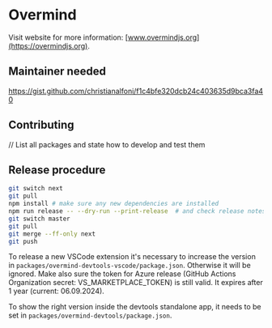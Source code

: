 # Overmind

Visit website for more information: [www.overmindjs.org](https://overmindjs.org).

## Maintainer needed

<https://gist.github.com/christianalfoni/f1c4bfe320dcb24c403635d9bca3fa40>

## Contributing

// List all packages and state how to develop and test them

## Release procedure

```sh
git switch next
git pull
npm install # make sure any new dependencies are installed
npm run release -- --dry-run --print-release  # and check release notes
git switch master
git pull
git merge --ff-only next
git push
```

To release a new VSCode extension it's necessary to increase the version
in `packages/overmind-devtools-vscode/package.json`.
Otherwise it will be ignored.
Make also sure the token for Azure release (GitHub Actions Organization
secret: VS_MARKETPLACE_TOKEN) is still valid.
It expires after 1 year (current: 06.09.2024).

To show the right version inside the devtools standalone app,
it needs to be set in `packages/overmind-devtools/package.json`.

